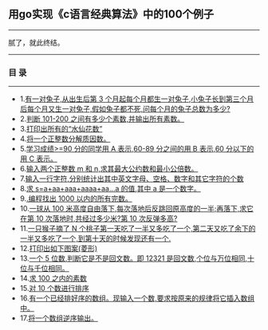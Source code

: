 ## 用go实现《c语言经典算法》中的100个例子
***
腻了，就此终结。
***
### 目 录
***
* 1.[有一对兔子,从出生后第 3 个月起每个月都生一对兔子,小兔子长到第三个月后每个月又生一对兔子,假如兔子都不死,问每个月的兔子总数为多少?](https://github.com/qzs1008/forkC/blob/master/1.go)
* 2.[判断 101-200 之间有多少个素数,并输出所有素数。](https://github.com/qzs1008/forkC/blob/master/2.go)
* 3.[打印出所有的“水仙花数”](https://github.com/qzs1008/forkC/blob/master/3.go)
* 4.[将一个正整数分解质因数。](https://github.com/qzs1008/forkC/blob/master/4.go)
* 5.[学习成绩>=90 分的同学用 A 表示,60-89 分之间的用 B 表示,60 分以下的用 C 表示。](https://github.com/qzs1008/forkC/blob/master/5.go)
* 6.[输入两个正整数 m 和 n,求其最大公约数和最小公倍数。](https://github.com/qzs1008/forkC/blob/master/6.go)
* 7.[输入一行字符,分别统计出其中英文字母、空格、数字和其它字符的个数](https://github.com/qzs1008/forkC/blob/master/7.go)
* 8.[求 s=a+aa+aaa+aaaa+aa...a 的值,其中 a 是一个数字。](https://github.com/qzs1008/forkC/blob/master/8.go)
* 9.[.编程找出 1000 以内的所有完数。](https://github.com/qzs1008/forkC/blob/master/9.go)
* 10.[一球从 100 米高度自由落下,每次落地后反跳回原高度的一半;再落下,求它在第 10 次落地时,共经过多少米?第 10 次反弹多高?](https://github.com/qzs1008/forkC/blob/master/10.go)
* 11.[一只猴子摘了 N 个桃子第一天吃了一半又多吃了一个,第二天又吃了余下的一半又多吃了一个,到第十天的时候发现还有一个.](https://github.com/qzs1008/forkC/blob/master/11.go)
* 12.[打印出如下图案(菱形)](https://github.com/qzs1008/forkC/blob/master/12.go)
* 13.[一个 5 位数,判断它是不是回文数。即 12321 是回文数,个位与万位相同,十位与千位相同。](https://github.com/qzs1008/forkC/blob/master/13.go)
* 14.[求 100 之内的素数](https://github.com/qzs1008/forkC/blob/master/14.go)
* 15.[对 10 个数进行排序](https://github.com/qzs1008/forkC/blob/master/15.go)
* 16.[有一个已经排好序的数组。现输入一个数,要求按原来的规律将它插入数组中。](https://github.com/qzs1008/forkC/blob/master/16.go)
* 17.[将一个数组逆序输出。](https://github.com/qzs1008/forkC/blob/master/17.go)
